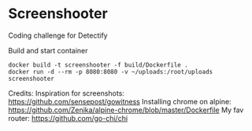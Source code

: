# Screenshooter
Coding challenge for Detectify

Build and start container
```
docker build -t screenshooter -f build/Dockerfile .
docker run -d --rm -p 8080:8080 -v ~/uploads:/root/uploads screenshooter
```

Credits:
Inspiration for screenshots: https://github.com/sensepost/gowitness
Installing chrome on alpine: https://github.com/Zenika/alpine-chrome/blob/master/Dockerfile
My fav router: https://github.com/go-chi/chi